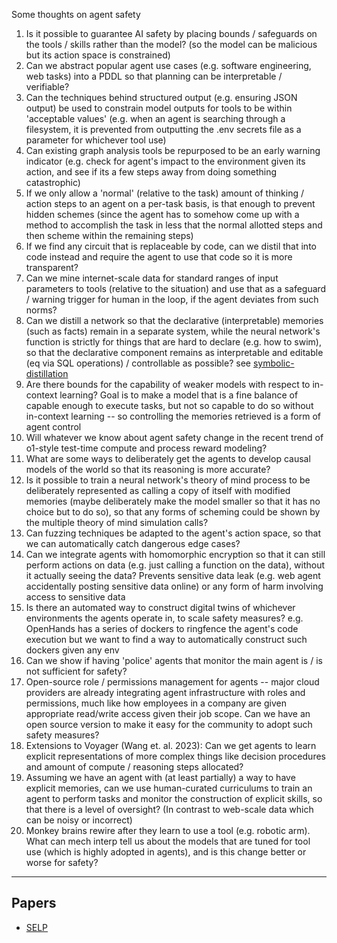 Some thoughts on agent safety



1. Is it possible to guarantee AI safety by placing bounds / safeguards on the tools / skills rather than the model? (so the model can be malicious but its action space is constrained)
2. Can we abstract popular agent use cases (e.g. software engineering, web tasks) into a PDDL so that planning can be interpretable / verifiable?
3. Can the techniques behind structured output (e.g. ensuring JSON output) be used to constrain model outputs for tools to be within 'acceptable values' (e.g. when an agent is searching through a filesystem, it is prevented from outputting the .env secrets file as a parameter for whichever tool use)
4. Can existing graph analysis tools be repurposed to be an early warning indicator (e.g. check for agent's impact to the environment given its action, and see if its a few steps away from doing something catastrophic)
5. If we only allow a 'normal' (relative to the task) amount of thinking / action steps to an agent on a per-task basis, is that enough to prevent hidden schemes (since the agent has to somehow come up with a method to accomplish the task in less that the normal allotted steps and then scheme within the remaining steps)
6. If we find any circuit that is replaceable by code, can we distil that into code instead and require the agent to use that code so it is more transparent?
7. Can we mine internet-scale data for standard ranges of input parameters to tools (relative to the situation) and use that as a safeguard / warning trigger for human in the loop, if the agent deviates from such norms?
8. Can we distill a network so that the declarative (interpretable) memories (such as facts) remain in a separate system, while the neural network's function is strictly for things that are hard to declare (e.g. how to swim), so that the declarative component remains as interpretable and editable (eq via SQL operations) / controllable as possible? see [symbolic-distillation](symbolic-distillation.md)
9. Are there bounds for the capability of weaker models with respect to in-context learning? Goal is to make a model that is a fine balance of capable enough to execute tasks, but not so capable to do so without in-context learning -- so controlling the memories retrieved is a form of agent control
10. Will whatever we know about agent safety change in the recent trend of o1-style test-time compute and process reward modeling?
11. What are some ways to deliberately get the agents to develop causal models of the world so that its reasoning is more accurate?
12. Is it possible to train a neural network's theory of mind process to be deliberately represented as calling a copy of itself with modified memories (maybe deliberately make the model smaller so that it has no choice but to do so), so that any forms of scheming could be shown by the multiple theory of mind simulation calls?
13. Can fuzzing techniques be adapted to the agent's action space, so that we can automatically catch dangerous edge cases?
14. Can we integrate agents with homomorphic encryption so that it can still perform actions on data (e.g. just calling a function on the data), without it actually seeing the data? Prevents sensitive data leak (e.g. web agent accidentally posting sensitive data online) or any form of harm involving access to sensitive data
15. Is there an automated way to construct digital twins of whichever environments the agents operate in, to scale safety measures? e.g. OpenHands has a series of dockers to ringfence the agent's code execution but we want to find a way to automatically construct such dockers given any env
16. Can we show if having 'police' agents that monitor the main agent is / is not sufficient for safety?
17. Open-source role / permissions management for agents -- major cloud providers are already integrating agent infrastructure with roles and permissions, much like how employees in a company are given appropriate read/write access given their job scope. Can we have an open source version to make it easy for the community to adopt such safety measures?
18. Extensions to Voyager (Wang et. al. 2023): Can we get agents to learn explicit representations of more complex things like decision procedures and amount of compute / reasoning steps allocated?
19. Assuming we have an agent with (at least partially) a way to have explicit memories, can we use human-curated curriculums to train an agent to perform tasks and monitor the construction of explicit skills, so that there is a level of oversight? (In contrast to web-scale data which can be noisy or incorrect)
20. Monkey brains rewire after they learn to use a tool (e.g. robotic arm). What can mech interp tell us about the models that are tuned for tool use (which is highly adopted in agents), and is this change better or worse for safety?


---

## Papers
- [SELP](../../agent-security-notes/papers/SELP.md)